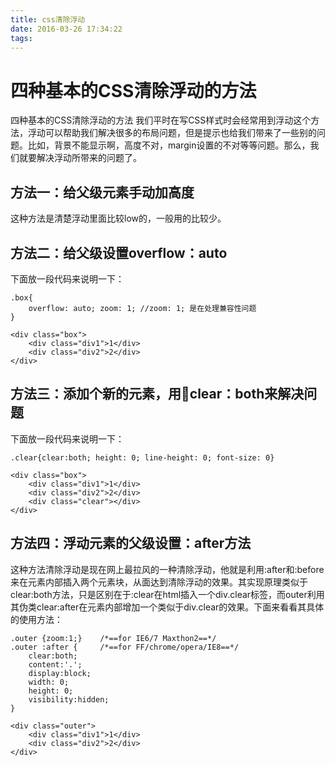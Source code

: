 ```yaml
---
title: css清除浮动
date: 2016-03-26 17:34:22
tags:
---
```

# 四种基本的CSS清除浮动的方法
四种基本的CSS清除浮动的方法
我们平时在写CSS样式时会经常用到浮动这个方法，浮动可以帮助我们解决很多的布局问题，但是提示也给我们带来了一些别的问题。比如，背景不能显示啊，高度不对，margin设置的不对等等问题。那么，我们就要解决浮动所带来的问题了。

## 方法一：给父级元素手动加高度
这种方法是清楚浮动里面比较low的，一般用的比较少。

## 方法二：给父级设置overflow：auto
下面放一段代码来说明一下：

	.box{
    	overflow: auto; zoom: 1; //zoom: 1; 是在处理兼容性问题
	}

	<div class="box">
    	<div class="div1">1</div>
    	<div class="div2">2</div>
	</div>

## 方法三：添加个新的元素，用clear：both来解决问题
下面放一段代码来说明一下：

	.clear{clear:both; height: 0; line-height: 0; font-size: 0}

	<div class="box">
    	<div class="div1">1</div>
    	<div class="div2">2</div>
    	<div class="clear"></div>
	</div>

## 方法四：浮动元素的父级设置：after方法
这种方法清除浮动是现在网上最拉风的一种清除浮动，他就是利用:after和:before来在元素内部插入两个元素块，从面达到清除浮动的效果。其实现原理类似于clear:both方法，只是区别在于:clear在html插入一个div.clear标签，而outer利用其伪类clear:after在元素内部增加一个类似于div.clear的效果。下面来看看其具体的使用方法：

	.outer {zoom:1;}    /*==for IE6/7 Maxthon2==*/
	.outer :after {     /*==for FF/chrome/opera/IE8==*/
    	clear:both;
    	content:'.';
    	display:block;
    	width: 0;
    	height: 0;
    	visibility:hidden;
	}   

	<div class="outer">
    	<div class="div1">1</div>
    	<div class="div2">2</div>
	</div>